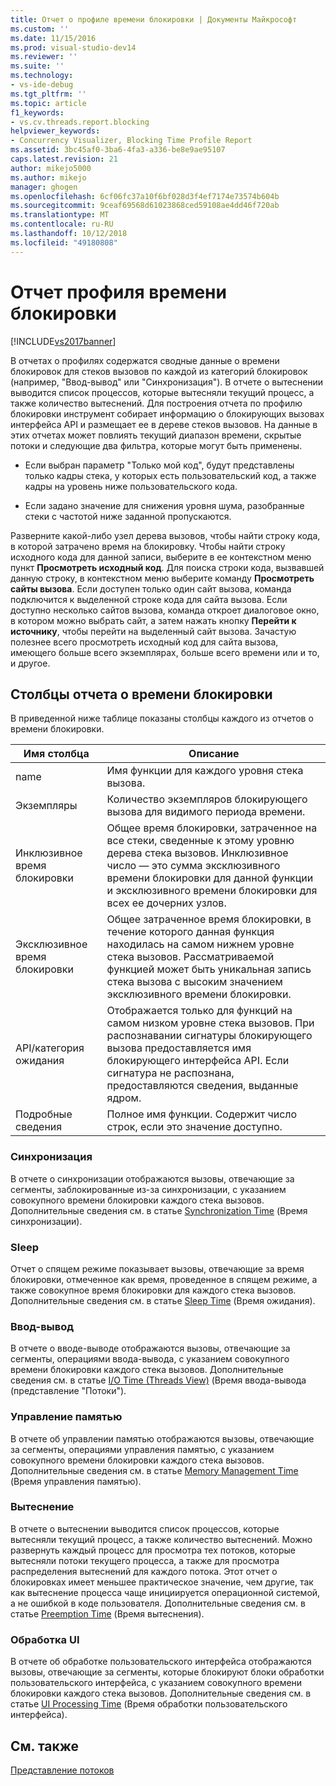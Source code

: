 ```yaml
---
title: Отчет о профиле времени блокировки | Документы Майкрософт
ms.custom: ''
ms.date: 11/15/2016
ms.prod: visual-studio-dev14
ms.reviewer: ''
ms.suite: ''
ms.technology:
- vs-ide-debug
ms.tgt_pltfrm: ''
ms.topic: article
f1_keywords:
- vs.cv.threads.report.blocking
helpviewer_keywords:
- Concurrency Visualizer, Blocking Time Profile Report
ms.assetid: 3bc45af0-3ba6-4fa3-a336-be8e9ae95107
caps.latest.revision: 21
author: mikejo5000
ms.author: mikejo
manager: ghogen
ms.openlocfilehash: 6cf06fc37a10f6bf028d3f4ef7174e73574b604b
ms.sourcegitcommit: 9ceaf69568d61023868ced59108ae4dd46f720ab
ms.translationtype: MT
ms.contentlocale: ru-RU
ms.lasthandoff: 10/12/2018
ms.locfileid: "49180808"
---
```

# <a name="blocking-time-profile-report"></a>Отчет профиля времени блокировки
[!INCLUDE[vs2017banner](../includes/vs2017banner.md)]

В отчетах о профилях содержатся сводные данные о времени блокировок для стеков вызовов по каждой из категорий блокировок (например, "Ввод-вывод" или "Синхронизация"). В отчете о вытеснении выводится список процессов, которые вытесняли текущий процесс, а также количество вытеснений. Для построения отчета по профилю блокировки инструмент собирает информацию о блокирующих вызовах интерфейса API и размещает ее в дереве стеков вызовов. На данные в этих отчетах может повлиять текущий диапазон времени, скрытые потоки и следующие два фильтра, которые могут быть применены.  
  
-   Если выбран параметр "Только мой код", будут представлены только кадры стека, у которых есть пользовательский код, а также кадры на уровень ниже пользовательского кода.  
  
-   Если задано значение для снижения уровня шума, разобранные стеки с частотой ниже заданной пропускаются.  
  
 Разверните какой-либо узел дерева вызовов, чтобы найти строку кода, в которой затрачено время на блокировку. Чтобы найти строку исходного кода для данной записи, выберите в ее контекстном меню пункт **Просмотреть исходный код**. Для поиска строки кода, вызвавшей данную строку, в контекстном меню выберите команду **Просмотреть сайты вызова**. Если доступен только один сайт вызова, команда подключится к выделенной строке кода для сайта вызова. Если доступно несколько сайтов вызова, команда откроет диалоговое окно, в котором можно выбрать сайт, а затем нажать кнопку **Перейти к источнику**, чтобы перейти на выделенный сайт вызова. Зачастую полезнее всего просмотреть исходный код для сайта вызова, имеющего больше всего экземплярах, больше всего времени или и то, и другое.  
  
## <a name="blocking-time-report-columns"></a>Столбцы отчета о времени блокировки  
 В приведенной ниже таблице показаны столбцы каждого из отчетов о времени блокировки.  
  
|Имя столбца|Описание|  
|-----------------|-----------------|  
|name|Имя функции для каждого уровня стека вызова.|  
|Экземпляры|Количество экземпляров блокирующего вызова для видимого периода времени.|  
|Инклюзивное время блокировки|Общее время блокировки, затраченное на все стеки, сведенные к этому уровню дерева стека вызовов. Инклюзивное число — это сумма эксклюзивного времени блокировки для данной функции и эксклюзивного времени блокировки для всех ее дочерних узлов.|  
|Эксклюзивное время блокировки|Общее затраченное время блокировки, в течение которого данная функция находилась на самом нижнем уровне стека вызовов. Рассматриваемой функцией может быть уникальная запись стека вызова с высоким значением эксклюзивного времени блокировки.|  
|API/категория ожидания|Отображается только для функций на самом низком уровне стека вызовов. При распознавании сигнатуры блокирующего вызова предоставляется имя блокирующего интерфейса API. Если сигнатура не распознана, предоставляются сведения, выданные ядром.|  
|Подробные сведения|Полное имя функции. Содержит число строк, если это значение доступно.|  
  
### <a name="synchronization"></a>Синхронизация  
 В отчете о синхронизации отображаются вызовы, отвечающие за сегменты, заблокированные из-за синхронизации, с указанием совокупного времени блокировки каждого стека вызовов. Дополнительные сведения см. в статье [Synchronization Time](../profiling/synchronization-time.md) (Время синхронизации).  
  
### <a name="sleep"></a>Sleep  
 Отчет о спящем режиме показывает вызовы, отвечающие за время блокировки, отмеченное как время, проведенное в спящем режиме, а также совокупное время блокировки для каждого стека вызовов. Дополнительные сведения см. в статье [Sleep Time](../profiling/sleep-time.md) (Время ожидания).  
  
### <a name="io"></a>Ввод-вывод  
 В отчете о вводе-выводе отображаются вызовы, отвечающие за сегменты, операциями ввода-вывода, с указанием совокупного времени блокировки каждого стека вызовов. Дополнительные сведения см. в статье [I/O Time (Threads View)](../profiling/i-o-time-threads-view.md) (Время ввода-вывода (представление "Потоки").  
  
### <a name="memory-management"></a>Управление памятью  
 В отчете об управлении памятью отображаются вызовы, отвечающие за сегменты, операциями управления памятью, с указанием совокупного времени блокировки каждого стека вызовов. Дополнительные сведения см. в статье [Memory Management Time](../profiling/memory-management-time.md) (Время управления памятью).  
  
### <a name="preemption"></a>Вытеснение  
 В отчете о вытеснении выводится список процессов, которые вытесняли текущий процесс, а также количество вытеснений.  Можно развернуть каждый процесс для просмотра тех потоков, которые вытесняли потоки текущего процесса, а также для просмотра распределения вытеснений для каждого потока. Этот отчет о блокировках имеет меньшее практическое значение, чем другие, так как вытеснение процесса чаще инициируется операционной системой, а не ошибкой в коде пользователя. Дополнительные сведения см. в статье [Preemption Time](../profiling/preemption-time.md) (Время вытеснения).  
  
### <a name="ui-processing"></a>Обработка UI  
 В отчете об обработке пользовательского интерфейса отображаются вызовы, отвечающие за сегменты, которые блокируют блоки обработки пользовательского интерфейса, с указанием совокупного времени блокировки каждого стека вызовов. Дополнительные сведения см. в статье [UI Processing Time](../profiling/ui-processing-time.md) (Время обработки пользовательского интерфейса).  
  
## <a name="see-also"></a>См. также  
 [Представление потоков](../profiling/threads-view-parallel-performance.md)



